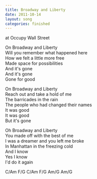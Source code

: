 ```yaml
---
title: Broadway and Liberty
date: 2011-10-14
layout: song
categories: finished
---
```

<div class="notes">at Occupy Wall Street</div>

On Broadway and Liberty  
Will you remember what happened here  
How we felt a little more free  
Made space for possibilities  
And it's gone  
And it's gone  
Gone for good

On Broadway and Liberty  
Reach out and take a hold of me  
The barricades in the rain  
The people who had changed their names  
It was good  
It was good  
But it's gone

Oh Broadway and Liberty  
You made off with the best of me  
I was a dreamer and you left me broke  
In Manhattan in the freezing cold  
And I know  
Yes I know  
I'd do it again

<div class="chords">C/Am  
F/G  
C/Am  
F/G  
Am/G  
Am/G</div>
